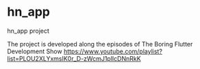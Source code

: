 # hn_app
hn_app project

The project is developed along the episodes of The Boring Flutter Development Show
https://www.youtube.com/playlist?list=PLOU2XLYxmsIK0r_D-zWcmJ1plIcDNnRkK
